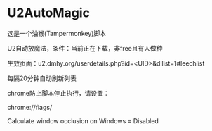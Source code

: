 # U2AutoMagic

这是一个油猴(Tampermonkey)脚本

U2自动放魔法，条件：当前正在下载，非free且有人做种

生效页面：u2.dmhy.org/userdetails.php?id=\<UID\>&dllist=1#leechlist
  
每隔20分钟自动刷新列表



chrome防止脚本停止执行，请设置：

chrome://flags/

Calculate window occlusion on Windows = Disabled

